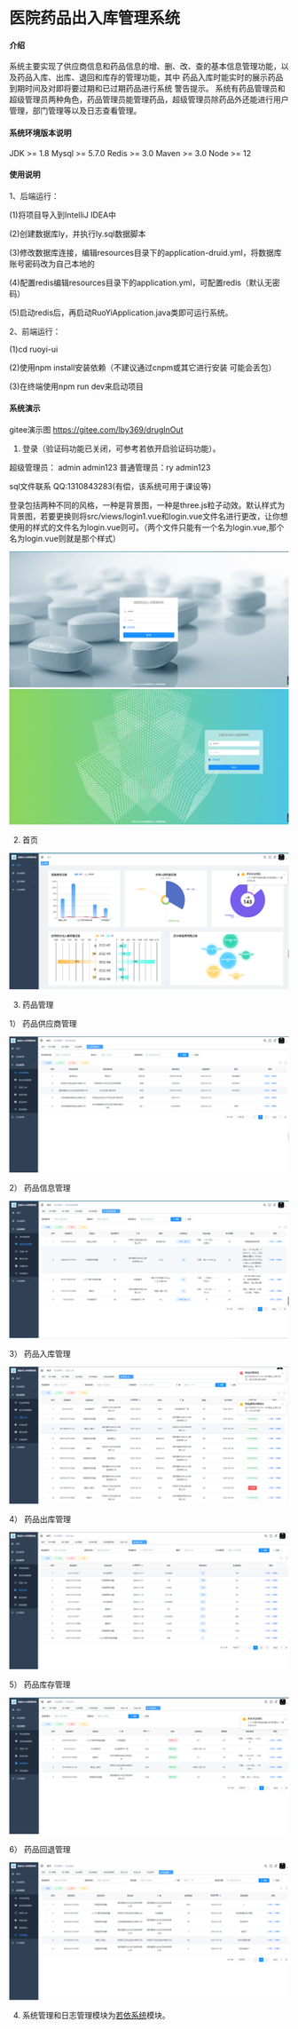 # 医院药品出入库管理系统

#### 介绍
系统主要实现了供应商信息和药品信息的增、删、改、查的基本信息管理功能，以及药品入库、出库、退回和库存的管理功能，其中 药品入库时能实时的展示药品到期时间及对即将要过期和已过期药品进行系统 警告提示。
系统有药品管理员和超级管理员两种角色，药品管理员能管理药品，超级管理员除药品外还能进行用户管理，部门管理等以及日志查看管理。

#### 系统环境版本说明
JDK >= 1.8 
Mysql >= 5.7.0
Redis >= 3.0
Maven >= 3.0
Node >= 12

#### 使用说明

1、后端运行：

(1)将项目导入到IntelliJ IDEA中

(2)创建数据库ly，并执行ly.sql数据脚本

(3)修改数据库连接，编辑resources目录下的application-druid.yml，将数据库账号密码改为自己本地的

(4)配置redis编辑resources目录下的application.yml，可配置redis（默认无密码）

(5)启动redis后，再启动RuoYiApplication.java类即可运行系统。

2、前端运行：

(1)cd ruoyi-ui

(2)使用npm install安装依赖（不建议通过cnpm或其它进行安装 可能会丢包）

(3)在终端使用npm run dev来启动项目


#### 系统演示
gitee演示图
https://gitee.com/lby369/drugInOut

1.  登录（验证码功能已关闭，可参考若依开启验证码功能）。

超级管理员： admin admin123 普通管理员：ry admin123

sql文件联系 QQ:1310843283(有偿，该系统可用于课设等)

登录包括两种不同的风格，一种是背景图，一种是three.js粒子动效。默认样式为背景图，若要更换则将src/views/login1.vue和login.vue文件名进行更改，让你想使用的样式的文件名为login.vue则可。（两个文件只能有一个名为login.vue,那个名为login.vue则就是那个样式）

![输入图片说明](yanshitu/login.png)
![输入图片说明](yanshitu/login1.png)


2.  首页


![输入图片说明](yanshitu/shouye.png)


3.  药品管理

  1） 药品供应商管理  

![输入图片说明](yanshitu/gongyingshang.png)

  2） 药品信息管理

![输入图片说明](yanshitu/xinxi.png)

  3） 药品入库管理

![输入图片说明](yanshitu/ruku.png)

  4） 药品出库管理

![输入图片说明](yanshitu/chuku.png)

  5） 药品库存管理

![输入图片说明](yanshitu/kucun.png)

  6） 药品回退管理

![输入图片说明](yanshitu/tuihui.png)


4.  系统管理和日志管理模块为[若依系统](http://www.ruoyi.vip/)模块。
